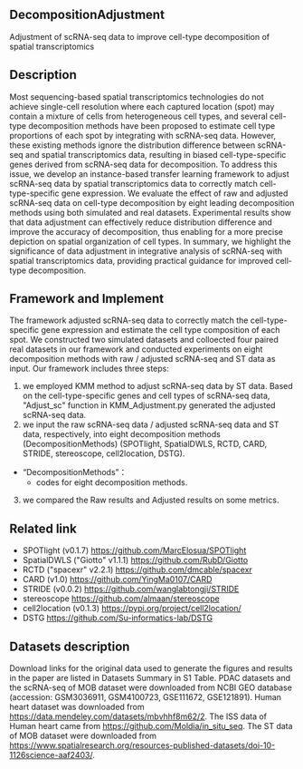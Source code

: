 
## DecompositionAdjustment
Adjustment of scRNA-seq data to improve cell-type decomposition of spatial transcriptomics

## Description
Most sequencing-based spatial transcriptomics technologies do not achieve single-cell resolution where each captured location (spot) may contain a mixture of cells from heterogeneous cell types, and several cell-type decomposition methods have been proposed to estimate cell type proportions of each spot by integrating with scRNA-seq data. However, these existing methods ignore the distribution difference between scRNA-seq and spatial transcriptomics data, resulting in biased cell-type-specific genes derived from scRNA-seq data for decomposition. To address this issue, we develop an instance-based transfer learning framework to adjust scRNA-seq data by spatial transcriptomics data to correctly match cell-type-specific gene expression. We evaluate the effect of raw and adjusted scRNA-seq data on cell-type decomposition by eight leading decomposition methods using both simulated and real datasets. Experimental results show that data adjustment can effectively reduce distribution difference and improve the accuracy of decomposition, thus enabling for a more precise depiction on spatial organization of cell types. In summary, we highlight the significance of data adjustment in integrative analysis of scRNA-seq with spatial transcriptomics data, providing practical guidance for improved cell-type decomposition.


## Framework and Implement
The framework adjusted scRNA-seq data to correctly match the cell-type-specific gene expression and estimate the cell type composition of each spot. 
We constructed two simulated datasets and colloected four paired real datasets in our framework and conducted experiments on eight decomposition methods with raw / adjusted scRNA-seq and ST data as input. 
Our framework includes three steps:
1) we employed KMM method to adjust scRNA-seq data by ST data. Based on the cell-type-specific genes and cell types of scRNA-seq data, "Adjust_sc" function in KMM_Adjustment.py generated the adjusted scRNA-seq data.
2) we input the raw scRNA-seq data / adjusted scRNA-seq data and ST data, respectively, into eight decomposition methods (DecompositionMethods) (SPOTlight, SpatialDWLS, RCTD, CARD, STRIDE, stereoscope, cell2location, DSTG). 
* “DecompositionMethods”：
   * codes for eight decomposition methods.
3) we compared the Raw results and Adjusted results on some metrics.


## Related link
* SPOTlight (v0.1.7) https://github.com/MarcElosua/SPOTlight
* SpatialDWLS ("Giotto" v1.1.1) https://github.com/RubD/Giotto
* RCTD ("spacexr" v2.2.1) https://github.com/dmcable/spacexr
* CARD (v1.0) https://github.com/YingMa0107/CARD
* STRIDE (v0.0.2) https://github.com/wanglabtongji/STRIDE
* stereoscope https://github.com/almaan/stereoscope
* cell2location (v0.1.3) https://pypi.org/project/cell2location/
* DSTG https://github.com/Su-informatics-lab/DSTG


## Datasets description
 Download links for the original data used to generate the figures and results in the paper are listed in Datasets Summary in S1 Table. PDAC datasets and the scRNA-seq of MOB dataset were downloaded from NCBI GEO database (accession: GSM3036911, GSM4100723, GSE111672, GSE121891). Human heart dataset was downloaded from https://data.mendeley.com/datasets/mbvhhf8m62/2. The ISS data of Human heart came from https://github.com/Moldia/in_situ_seq. The ST data of MOB dataset were downloaded from https://www.spatialresearch.org/resources-published-datasets/doi-10-1126science-aaf2403/.  
